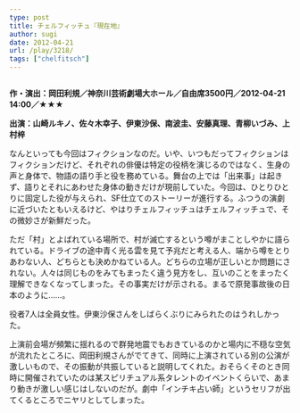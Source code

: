 ```yaml
---
type: post
title: チェルフィッチュ『現在地』
author: sugi
date: 2012-04-21
url: /play/3218/
tags: ["chelfitsch"]
---
```

<img src="http://i0.wp.com/asharpminor.com/wp-content/uploads/2012/04/470548_355292451177965_355292014511342_1086772_1976998246_o.jpg?resize=240%2C170" alt="" title="470548_355292451177965_355292014511342_1086772_1976998246_o" class="alignleft size-full wp-image-3219" data-recalc-dims="1" />

**作・演出：岡田利規／神奈川芸術劇場大ホール／自由席3500円／2012-04-21 14:00／★★★**

**出演：山崎ルキノ、佐々木幸子、伊東沙保、南波圭、安藤真理、青柳いづみ、上村梓**

なんといっても今回はフィクションなのだ。いや、いつもだってフィクションはフィクションだけど、それぞれの俳優は特定の役柄を演じるのではなく、生身の声と身体で、物語の語り手と役を務めている。舞台の上では「出来事」は起きず、語りとそれにあわせた身体の動きだけが現前していた。今回は、ひとりひとりに固定した役が与えられ、SF仕立てのストーリーが進行する。ふつうの演劇に近づいたともいえるけど、やはりチェルフィッチュはチェルフィッチュで、その微妙さが新鮮だった。

ただ「村」とよばれている場所で、村が滅亡するという噂がまことしやかに語られている。ドライブの途中青く光る雲を見て予兆だと考える人、端から噂をとりあわない人、どちらとも決めかねている人。どちらの立場が正しいとか問題にされない。人々は同じものをみてもまったく違う見方をし、互いのことをまったく理解できなくなってしまった。その事実だけが示される。まるで原発事故後の日本のように……。

役者7人は全員女性。伊東沙保さんをしばらくぶりにみられたのはうれしかった。

上演前会場が頻繁に揺れるので群発地震でもおきているのかと場内に不穏な空気が流れたところに、岡田利規さんがでてきて、同時に上演されている別の公演が激しいもので、その振動が共振していると説明してくれた。おそらくそのとき同時に開催されていたのは某スピリチュアル系タレントのイベントくらいで、あまり動きが激しい感じはしないのだが。劇中「インチキ占い師」というセリフが出てくるところでニヤリとしてしまった。
